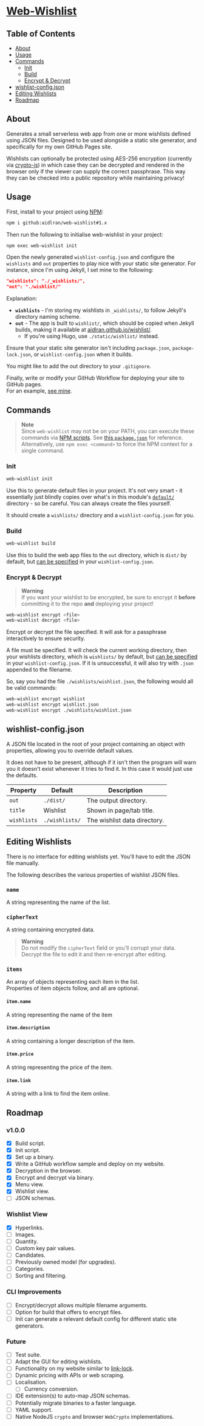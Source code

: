 # [Web-Wishlist](https://github.com/aidlran/web-wishlist)

## Table of Contents

- [About](#about)
- [Usage](#usage)
- [Commands](#commands)
  - [Init](#init)
  - [Build](#build)
  - [Encrypt & Decrypt](#encrypt--decrypt)
- [wishlist-config.json](#wishlist-configjson)
- [Editing Wishlists](#editing-wishlists)
- [Roadmap](#roadmap)

## About

Generates a small serverless web app from one or more wishlists defined using JSON files. Designed to be used alongside a static site generator, and specifically for my own GitHub Pages site.

Wishlists can optionally be protected using AES-256 encryption (currently via [crypto-js](https://github.com/brix/crypto-js)) in which case they can be decrypted and rendered in the browser only if the viewer can supply the correct passphrase. This way they can be checked into a public repository while maintaining privacy!

## Usage

First, install to your project using [NPM](https://nodejs.org/en/download/):

```sh
npm i github:aidlran/web-wishlist#1.x
```

Then run the following to initialise web-wishlist in your project:

```sh
npm exec web-wishlist init
```

Open the newly generated `wishlist-config.json` and configure the `wishlists` and `out` properties to play nice with your static site generator. For instance, since I'm using Jekyll, I set mine to the following:

```json
"wishlists": "./_wishlists/",
"out": "./wishlist/"
```

Explanation:

- **`wishlists`** -  I'm storing my wishlists in `_wishlists/`, to follow Jekyll's directory naming scheme.
- **`out`** - The app is built to `wishlist/`, which should be copied when Jekyll builds, making it available at [aidlran.github.io/wishlist/](https://aidlran.github.io/wishlist/).
  - If you're using Hugo, use `./static/wishlist/` instead.

Ensure that your static site generator isn't including `package.json`, `package-lock.json`, or `wishlist-config.json` when it builds.

You might like to add the out directory to your `.gitignore`.

Finally, write or modify your GitHub Workflow for deploying your site to GitHub pages.  
For an example, [see mine](https://github.com/aidlran/aidlran.github.io/blob/main/.github/workflows/jekyll.yml).

## Commands

> **Note**  
> Since `web-wishlist` may not be on your PATH, you can execute these commands via [NPM scripts](https://docs.npmjs.com/cli/using-npm/scripts).
> See [this `package.json`](https://github.com/aidlran/aidlran.github.io/blob/main/package.json#L9-L13) for reference.  
> Alternatively, use `npm exec <command>` to force the NPM context for a single command.

### Init

```sh
web-wishlist init
```

Use this to generate default files in your project. It's not very smart - it essentially just blindly copies over what's in this module's [`default/`](https://github.com/aidlran/web-wishlist/tree/1.x/default) directory - so be careful. You can always create the files yourself.

It should create a `wishlists/` directory and a `wishlist-config.json` for you.

### Build

```sh
web-wishlist build
```

Use this to build the web app files to the `out` directory, which is `dist/` by default, but [can be specified](#wishlist-configjson) in your `wishlist-config.json`.

### Encrypt & Decrypt

> **Warning**  
> If you want your wishlist to be encrypted, be sure to encrypt it **before** committing it to the repo **and** deploying your project!

```sh
web-wishlist encrypt <file>
web-wishlist decrypt <file>
```

Encrypt or decrypt the file specified. It will ask for a passphrase interactively to ensure security.

A file must be specified. It will check the current working directory, then your wishlists directory, which is `wishlists/` by default, but [can be specified](#wishlist-configjson) in your `wishlist-config.json`. If it is unsuccessful, it will also try with `.json` appended to the filename.

So, say you had the file `./wishlists/wishlist.json`, the following would all be valid commands:

```sh
web-wishlist encrypt wishlist
web-wishlist encrypt wishlist.json
web-wishlist encrypt ./wishlists/wishlist.json
```

## wishlist-config.json

A JSON file located in the root of your project containing an object with properties, allowing you to override default values.

It does not have to be present, although if it isn't then the program will warn you it doesn't exist whenever it tries to find it. In this case it would just use the defaults.

| Property    | Default        | Description                  |
| ----------- | -------------- | ---------------------------- |
| `out`       | `./dist/`      | The output directory.        |
| `title`     | Wishlist       | Shown in page/tab title.     |
| `wishlists` | `./wishlists/` | The wishlist data directory. |

## Editing Wishlists

There is no interface for editing wishlists yet. You'll have to edit the JSON file manually.

The following describes the various properties of wishlist JSON files.

### `name`

A string representing the name of the list.

### `cipherText`

A string containing encrypted data.

> **Warning**  
> Do not modify the `cipherText` field or you'll corrupt your data.  
> Decrypt the file to edit it and then re-encrypt after editing.

### `items`

An array of objects representing each item in the list.  
Properties of item objects follow, and all are optional.

#### `item.name`

A string representing the name of the item

#### `item.description`

A string containing a longer description of the item.

#### `item.price`

A string representing the price of the item.

#### `item.link`

A string with a link to find the item online.

## Roadmap

### v1.0.0

- [x] Build script.
- [x] Init script.
- [x] Set up a binary.
- [x] Write a GitHub workflow sample and deploy on my website.
- [x] Decryption in the browser.
- [x] Encrypt and decrypt via binary.
- [x] Menu view.
- [x] Wishlist view.
- [ ] JSON schemas.

### Wishlist View

- [x] Hyperlinks.
- [ ] Images.
- [ ] Quantity.
- [ ] Custom key pair values.
- [ ] Candidates.
- [ ] Previously owned model (for upgrades).
- [ ] Categories.
- [ ] Sorting and filtering.

### CLI Improvements

- [ ] Encrypt/decrypt allows multiple filename arguments.
- [ ] Option for build that offers to encrypt files.
- [ ] Init can generate a relevant default config for different static site generators.

### Future

- [ ] Test suite.
- [ ] Adapt the GUI for editing wishlists.
- [ ] Functionality on my website similar to [link-lock](https://jstrieb.github.io/link-lock/).
- [ ] Dynamic pricing with APIs or web scraping.
- [ ] Localisation.
  - [ ] Currency conversion.
- [ ] IDE extension(s) to auto-map JSON schemas.
- [ ] Potentially migrate binaries to a faster language.
- [ ] YAML support.
- [ ] Native NodeJS `crypto` and browser `WebCrypto` implementations.
